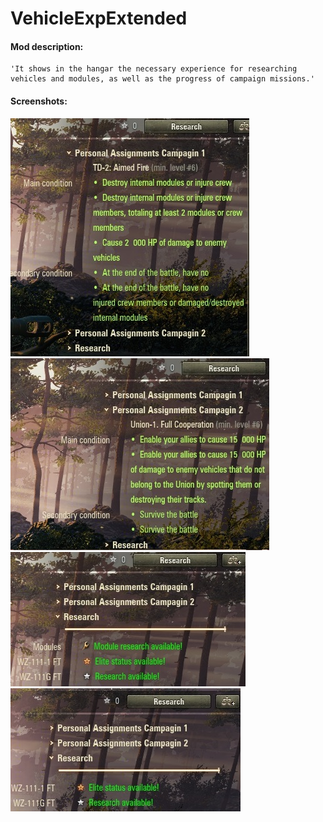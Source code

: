 # VehicleExpExtended
#### Mod description:
    'It shows in the hangar the necessary experience for researching vehicles and modules, as well as the progress of campaign missions.'

#### Screenshots:
![VehicleExpExtended](./shot_001.jpg)
![VehicleExpExtended](./shot_002.jpg)
![VehicleExpExtended](./shot_003.jpg)
![VehicleExpExtended](./shot_004.jpg)
